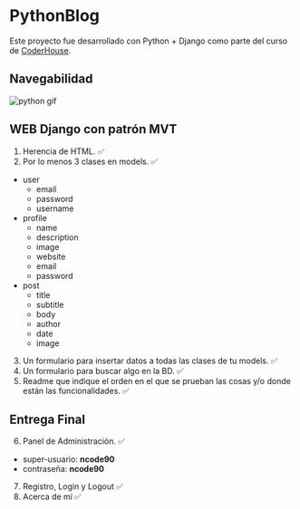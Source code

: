 # PythonBlog
Este proyecto fue desarrollado con Python + Django como parte del curso de [CoderHouse](https://www.coderhouse.com/).

## Navegabilidad
![python gif](https://user-images.githubusercontent.com/85459881/165417683-af73ee8d-4d30-4084-9e08-1eb2cf354d17.gif)

WEB Django con patrón MVT
-----
1. Herencia de HTML. :white_check_mark:
2. Por lo menos 3 clases en models. :white_check_mark:
- user
	- email
	- password
	- username
- profile
	- name
	- description
	- image
	- website
	- email
	- password 
- post
	- title
	- subtitle
	- body
	- author
	- date
	- image
3. Un formulario para insertar datos a todas las clases de tu models. :white_check_mark:
4. Un formulario para buscar algo en la BD. :white_check_mark:
5. Readme que indique el orden en el que se prueban las cosas y/o donde están las funcionalidades. :white_check_mark:

Entrega Final
-----
6. Panel de Administración. :white_check_mark:
- super-usuario: **ncode90**
- contraseña: **ncode90**
7. Registro, Login y Logout :white_check_mark:
8. Acerca de mí :white_check_mark:
